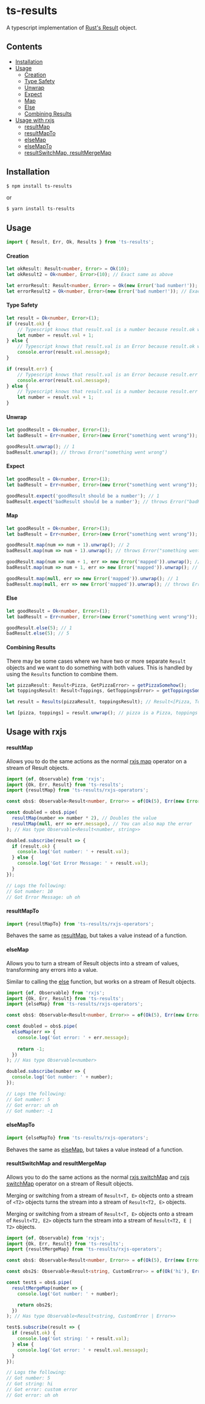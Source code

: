 # ts-results
A typescript implementation of [Rust's Result](https://doc.rust-lang.org/std/result/) object.

## Contents

* [Installation](#installation)
* [Usage](#usage)
    * [Creation](#creation)
    * [Type Safety](#type-safety)
    * [Unwrap](#unwrap)
    * [Expect](#expect) 	
    * [Map](#map)
    * [Else](#else)
    * [Combining Results](#combining-results)
* [Usage with rxjs](#usage-with-rxjs)
    * [resultMap](#resultmap)
    * [resultMapTo](#resultmapto)
    * [elseMap](#elsemap)
    * [elseMapTo](#elsemapto)
    * [resultSwitchMap, resultMergeMap](#resultswitchmap-and-resultmergemap)

## Installation
```bash
$ npm install ts-results
```
or
```bash
$ yarn install ts-results
```

## Usage
```typescript
import { Result, Err, Ok, Results } from 'ts-results';
```
#### Creation
```typescript
let okResult: Result<number, Error> = Ok(10);
let okResult2 = Ok<number, Error>(10); // Exact same as above

let errorResult: Result<number, Error> = Ok(new Error('bad number!'));
let errorResult2 = Ok<number, Error>(new Error('bad number!')); // Exact same as above

```

#### Type Safety
```typescript
let result = Ok<number, Error>(1);
if (result.ok) {
    // Typescript knows that result.val is a number because result.ok was true
    let number = result.val + 1;
} else {
    // Typescript knows that result.val is an Error because result.ok was false
    console.error(result.val.message);
}

if (result.err) {
    // Typescript knows that result.val is an Error because result.err was true
    console.error(result.val.message);
} else {
    // Typescript knows that result.val is a number because result.err was false
    let number = result.val + 1;
}
```

#### Unwrap
```typescript
let goodResult = Ok<number, Error>(1);
let badResult = Err<number, Error>(new Error("something went wrong"));

goodResult.unwrap(); // 1
badResult.unwrap(); // throws Error("something went wrong")
```

#### Expect
```typescript
let goodResult = Ok<number, Error>(1);
let badResult = Err<number, Error>(new Error("something went wrong"));

goodResult.expect('goodResult should be a number'); // 1
badResult.expect('badResult should be a number'); // throws Error("badResult should be a number - Error: something went wrong")
```

#### Map
```typescript
let goodResult = Ok<number, Error>(1);
let badResult = Err<number, Error>(new Error("something went wrong"));

goodResult.map(num => num + 1).unwrap(); // 2
badResult.map(num => num + 1).unwrap(); // throws Error("something went wrong")

goodResult.map(num => num + 1, err => new Error('mapped')).unwrap(); // 2
badResult.map(num => num + 1, err => new Error('mapped')).unwrap(); // throws Error("mapped")

goodResult.map(null, err => new Error('mapped')).unwrap(); // 1
badResult.map(null, err => new Error('mapped')).unwrap(); // throws Error("mapped")
```

#### Else
```typescript
let goodResult = Ok<number, Error>(1);
let badResult = Err<number, Error>(new Error("something went wrong"));

goodResult.else(5); // 1
badResult.else(5); // 5
```

#### Combining Results
There may be some cases where we have two or more separate `Result` objects and we want to do something with both values.
This is handled by using the `Results` function to combine them.

```typescript
let pizzaResult: Result<Pizza, GetPizzaError> = getPizzaSomehow();
let toppingsResult: Result<Toppings, GetToppingsError> = getToppingsSomehow();

let result = Results(pizzaResult, toppingsResult); // Result<[Pizza, Toppings], GetPizzaError | GetToppingsError>

let [pizza, toppings] = result.unwrap(); // pizza is a Pizza, toppings is a Toppings.  Could throw GetPizzaError or GetToppingsError.
``` 

## Usage with rxjs

#### resultMap 
Allows you to do the same actions as the normal [rxjs map](http://reactivex.io/documentation/operators/map.html) operator on a stream of Result objects.
```typescript
import {of, Observable} from 'rxjs';
import {Ok, Err, Result} from 'ts-results';
import {resultMap} from 'ts-results/rxjs-operators';

const obs$: Observable<Result<number, Error>> = of(Ok(5), Err(new Error('uh oh')));

const doubled = obs$.pipe(
  resultMap(number => number * 2), // Doubles the value
  resultMap(null, err => err.message), // You can also map the error
); // Has type Observable<Result<number, string>>

doubled.subscribe(result => {
  if (result.ok) {
    console.log('Got number: ' + result.val);
  } else {
    console.log('Got Error Message: ' + result.val);
  }
});

// Logs the following: 
// Got number: 10
// Got Error Message: uh oh
```
#### resultMapTo
```typescript
import {resultMapTo} from 'ts-results/rxjs-operators';
```
Behaves the same as [resultMap](#resultmap), but takes a value instead of a function.

#### elseMap
Allows you to turn a stream of Result objects into a stream of values, transforming any errors into a value.

Similar to calling the [else](#else) function, but works on a stream of Result objects. 
```typescript
import {of, Observable} from 'rxjs';
import {Ok, Err, Result} from 'ts-results';
import {elseMap} from 'ts-results/rxjs-operators';

const obs$: Observable<Result<number, Error>> = of(Ok(5), Err(new Error('uh oh')));

const doubled = obs$.pipe(
  elseMap(err => {
    console.log('Got error: ' + err.message);
    
    return -1;
  })
); // Has type Observable<number>

doubled.subscribe(number => {
  console.log('Got number: ' + number);
});

// Logs the following:
// Got number: 5
// Got error: uh oh
// Got number: -1
```

#### elseMapTo
```typescript
import {elseMapTo} from 'ts-results/rxjs-operators';
```
Behaves the same as [elseMap](#elsemap), but takes a value instead of a function.

#### resultSwitchMap and resultMergeMap
Allows you to do the same actions as the normal [rxjs switchMap](https://www.learnrxjs.io/operators/transformation/switchmap.html) and [rxjs switchMap](https://www.learnrxjs.io/operators/transformation/mergemap.html) operator on a stream of Result objects.

Merging or switching from a stream of `Result<T, E>` objects onto a stream of `<T2>` objects turns the stream into a stream of `Result<T2, E>` objects.

Merging or switching from a stream of `Result<T, E>` objects onto a stream of `Result<T2, E2>` objects turn the stream into a stream of `Result<T2, E | T2>` objects.
```typescript
import {of, Observable} from 'rxjs';
import {Ok, Err, Result} from 'ts-results';
import {resultMergeMap} from 'ts-results/rxjs-operators';

const obs$: Observable<Result<number, Error>> = of(Ok(5), Err(new Error('uh oh')));

const obs2$: Observable<Result<string, CustomError>> = of(Ok('hi'), Err(new CustomError('custom error')));

const test$ = obs$.pipe(
  resultMergeMap(number => {
    console.log('Got number: ' + number);

    return obs2$;
  })
); // Has type Observable<Result<string, CustomError | Error>>

test$.subscribe(result => {
  if (result.ok) {
    console.log('Got string: ' + result.val);
  } else {
    console.log('Got error: ' + result.val.message);
  }
});

// Logs the following:
// Got number: 5
// Got string: hi
// Got error: custom error
// Got error: uh oh
```
